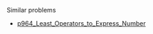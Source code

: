 Similar problems
- [p964_Least_Operators_to_Express_Number](https://github.com/genxium/Leetcode/tree/master/p964_Least_Operators_to_Express_Number) 
